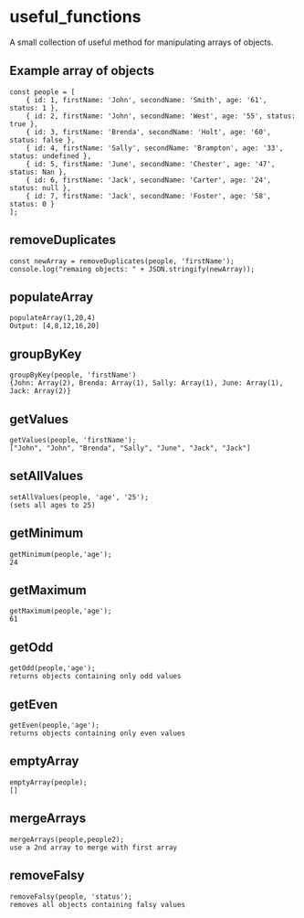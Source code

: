 # useful_functions

A small collection of useful method for manipulating arrays of objects.

## Example array of objects
```
const people = [
    { id: 1, firstName: 'John', secondName: 'Smith', age: '61', status: 1 },
    { id: 2, firstName: 'John', secondName: 'West', age: '55', status: true },
    { id: 3, firstName: 'Brenda', secondName: 'Holt', age: '60', status: false },
    { id: 4, firstName: 'Sally', secondName: 'Brampton', age: '33', status: undefined },
    { id: 5, firstName: 'June', secondName: 'Chester', age: '47', status: Nan },
    { id: 6, firstName: 'Jack', secondName: 'Carter', age: '24', status: null },
    { id: 7, firstName: 'Jack', secondName: 'Foster', age: '58', status: 0 }
];
```

## removeDuplicates
```
const newArray = removeDuplicates(people, 'firstName');
console.log("remaing objects: " + JSON.stringify(newArray));
```

## populateArray
```
populateArray(1,20,4)
Output: [4,8,12,16,20]
```

## groupByKey
```
groupByKey(people, 'firstName')
{John: Array(2), Brenda: Array(1), Sally: Array(1), June: Array(1), Jack: Array(2)}
```

## getValues
```
getValues(people, 'firstName');
["John", "John", "Brenda", "Sally", "June", "Jack", "Jack"]
```

## setAllValues
```
setAllValues(people, 'age', '25');
(sets all ages to 25)
```

## getMinimum
```
getMinimum(people,'age');
24
```

## getMaximum
```
getMaximum(people,'age');
61
```

## getOdd
```
getOdd(people,'age');
returns objects containing only odd values
```

## getEven
```
getEven(people,'age');
returns objects containing only even values
```

## emptyArray
```
emptyArray(people);
[]
```

## mergeArrays
```
mergeArrays(people,people2); 
use a 2nd array to merge with first array
```

## removeFalsy
```
removeFalsy(people, 'status');
removes all objects containing falsy values
```







